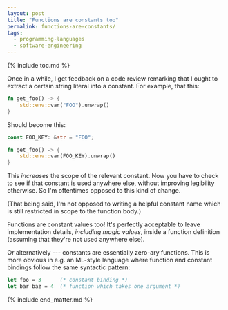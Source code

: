 ```yaml
---
layout: post
title: "Functions are constants too"
permalink: functions-are-constants/
tags:
  - programming-languages
  - software-engineering
---
```


{% include toc.md %}

Once in a while, I get feedback on a code review remarking that I ought to extract a certain string literal into a constant. For example, that this:

```rust
fn get_foo() -> {
    std::env::var("FOO").unwrap()
}
```

Should become this:

```rust
const FOO_KEY: &str = "FOO";

fn get_foo() -> {
    std::env::var(FOO_KEY).unwrap()
}
```

This *increases* the scope of the relevant constant. Now you have to check to see if that constant is used anywhere else, without improving legibility otherwise. So I'm oftentimes opposed to this kind of change.

(That being said, I'm not opposed to writing a helpful constant name which is still restricted in scope to the function body.)

Functions are constant values too! It's perfectly acceptable to leave implementation details, *including magic values*, inside a function definition (assuming that they're not used anywhere else).

Or alternatively --- constants are essentially zero-ary functions. This is more obvious in e.g. an ML-style language where function and constant bindings follow the same syntactic pattern:

```ocaml
let foo = 3      (* constant binding *)
let bar baz = 4  (* function which takes one argument *)
```

{% include end_matter.md %}
